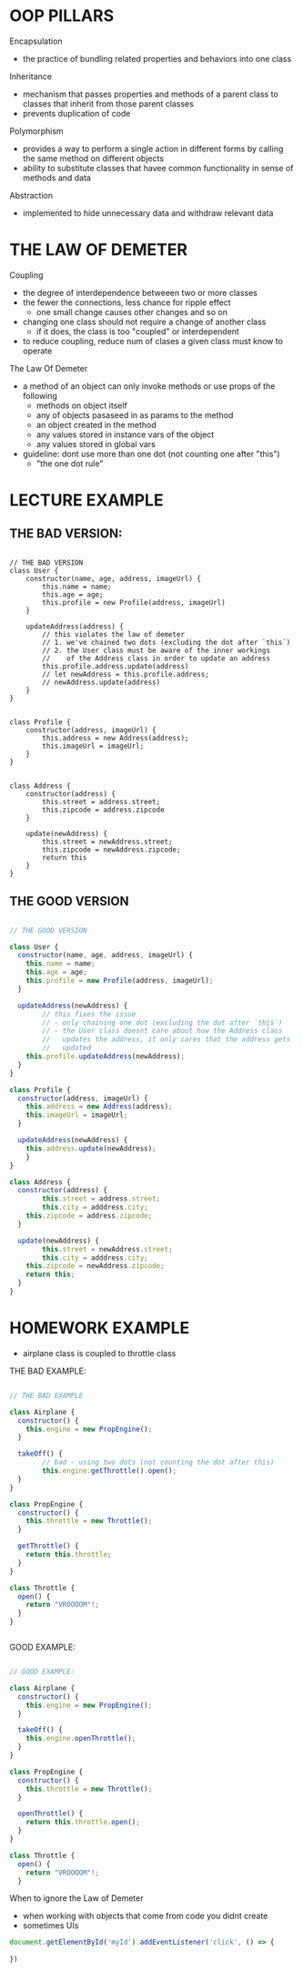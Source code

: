 # OOP PILLARS

Encapsulation
- the practice of bundling related properties and behaviors into
  one class


Inheritance
- mechanism that passes properties and methods of a parent class to classes
  that inherit from those parent classes
- prevents duplication of code 


Polymorphism
- provides a way to perform a single action in different forms by
  calling the same method on different objects
- ability to substitute classes that havee common functionality in sense of methods and data


Abstraction
- implemented to hide unnecessary data and withdraw relevant data



# THE LAW OF DEMETER



Coupling
- the degree of interdependence betweeen two or more classes
- the fewer the connections, less chance for ripple effect
	- one small change causes other changes and so on
- changing one class should not require a change of another class
	- if it does, the class is too "coupled" or interdependent
- to reduce coupling, reduce num of clases a given class must know to operate



The Law Of Demeter
- a method of an object can only invoke methods or use props of the following
	- methods on object itself
	- any of objects pasaseed in as params to the method
	- an object created in the method
	- any values stored in instance vars of the object
	- any values stored in global vars
- guideline: dont use more than one dot (not counting one after "this")
	* "the one dot rule"







# LECTURE EXAMPLE


## THE BAD VERSION:

```JS

// THE BAD VERSION
class User {
	constructor(name, age, address, imageUrl) {
		this.name = name;
		this.age = age;
		this.profile = new Profile(address, imageUrl)
	}

	updateAddress(address) {
		// this violates the law of demeter
		// 1. we've chained two dots (excluding the dot after `this`)
		// 2. the User class must be aware of the inner workings
		//    of the Address class in order to update an address
		this.profile.address.update(address)
		// let newAddress = this.profile.address;
		// newAddress.update(address)
	}
}


class Profile {
	constructor(address, imageUrl) {
		this.address = new Address(address);
		this.imageUrl = imageUrl;
	}
}


class Address {
	constructor(address) {
		this.street = address.street;
		this.zipcode = address.zipcode
	}

	update(newAddress) {
		this.street = newAddress.street;
		this.zipcode = newAddress.zipcode;
		return this
	}
}

```


## THE GOOD VERSION

```js

// THE GOOD VERSION

class User {
  constructor(name, age, address, imageUrl) {
    this.name = name;
    this.age = age;
    this.profile = new Profile(address, imageUrl);
  }

  updateAddress(newAddress) {
		// this fixes the issue 
		// - only chaining one dot (excluding the dot after `this`)
		// - the User class doesnt care about how the Address class
		//   updates the address, it only cares that the address gets 
		//   updated 
    this.profile.updateAddress(newAddress);
  }
}

class Profile {
  constructor(address, imageUrl) {
    this.address = new Address(address);
    this.imageUrl = imageUrl;
  }

  updateAddress(newAddress) {
    this.address.update(newAddress);
	}
}

class Address {
  constructor(address) {
		this.street = address.street;
		this.city = adddress.city;
    this.zipcode = address.zipcode;
  }

  update(newAddress) {
		this.street = newAddress.street;
		this.city = adddress.city;
    this.zipcode = newAddress.zipcode;
    return this;
  }
}


```







# HOMEWORK EXAMPLE


- airplane class is coupled to throttle class

THE BAD EXAMPLE:

```js

// THE BAD EXAMPLE

class Airplane {
  constructor() {
    this.engine = new PropEngine();
  }

  takeOff() {
		// bad - using two dots (not counting the dot after this)
		this.engine.getThrottle().open();
  }
}

class PropEngine {
  constructor() {
    this.throttle = new Throttle();
  }

  getThrottle() {
    return this.throttle;
  }
}

class Throttle {
  open() {
    return "VROOOOM"!;
  }
}



```


GOOD EXAMPLE:

```js

// GOOD EXAMPLE:

class Airplane {
  constructor() {
    this.engine = new PropEngine();
  }

  takeOff() {
    this.engine.openThrottle();
  }
}

class PropEngine {
  constructor() {
    this.throttle = new Throttle();
  }

  openThrottle() {
    return this.throttle.open();
  }
}

class Throttle {
  open() {
    return "VROOOOM"!;
  }

```


When to ignore the Law of Demeter
- when working with objects that come from code you didnt create
- sometimes UIs 


```js
document.getElementById('myId').addEventListener('click', () => {
	
})


```